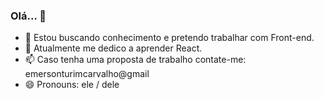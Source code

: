 ### Olá... 👋

- 🔭 Estou buscando conhecimento e pretendo trabalhar com Front-end.
- 🌱 Atualmente me dedico a aprender React.
- 📫 Caso tenha uma proposta de trabalho contate-me: emersonturimcarvalho@gmail
- 😄 Pronouns: ele / dele
